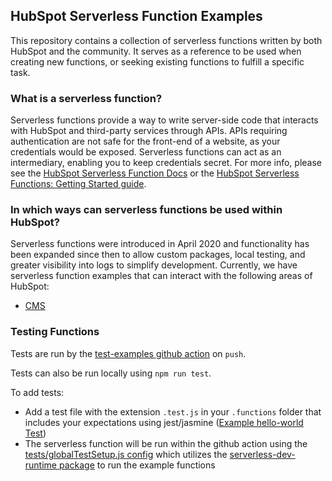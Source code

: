 ## HubSpot Serverless Function Examples
This repository contains a collection of serverless functions written by both HubSpot and the community. It serves as a reference to be used when creating new functions, or seeking existing functions to fulfill a specific task.

### What is a serverless function?
Serverless functions provide a way to write server-side code that interacts with HubSpot and third-party services through APIs. APIs requiring authentication are not safe for the front-end of a website, as your credentials would be exposed. Serverless functions can act as an intermediary, enabling you to keep credentials secret. For more info, please see the [HubSpot Serverless Function Docs](https://developers.hubspot.com/docs/cms/features/serverless-functions) or the [HubSpot Serverless Functions: Getting Started guide](https://developers.hubspot.com/docs/cms/guides/getting-started-with-serverless-functions).

### In which ways can serverless functions be used within HubSpot?
Serverless functions were introduced in April 2020 and functionality has been expanded since then to allow custom packages, local testing, and greater visibility into logs to simplify development. Currently, we have serverless function examples that can interact with the following areas of HubSpot:

- [CMS](cms)

### Testing Functions
Tests are run by the [test-examples github action](https://github.com/HubSpot/serverless-function-examples/actions?query=workflow%3Atest-examples) on `push`.

Tests can also be run locally using `npm run test`.

To add tests:
- Add a test file with the extension `.test.js` in your `.functions` folder that includes your expectations using jest/jasmine ([Example hello-world Test](cms/hello-world/hello-world.functions/hello-world.test.js))
- The serverless function will be run within the github action using the [tests/globalTestSetup.js config](tests/globalTestSetup.js) which utilizes the [serverless-dev-runtime package](https://www.npmjs.com/package/@hubspot/serverless-dev-runtime) to run the example functions
